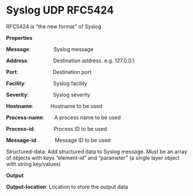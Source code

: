 # Syslog UDP RFC5424

RFC5424 is “the new format” of Syslog.

 **Properties**
 

**Message**:                Syslog message

**Address**:                 Destination address. e.g. 127.0.0.1

**Port**:                         Destination port

**Facility**:                    Syslog facility

**Severity**:                  Syslog severity

**Hostname**:              Hostname to be used

**Process-name**:       A process name to be used

**Process-id**:              Process ID to be used

**Message-id**:            Message ID to be used

Structured-data: Add structured data to Syslog message. Must be an array of objects with keys “element-id” and “parameter” (a single layer object with string key/values)

 **Output**
 

**Output-location**: Location to store the output data